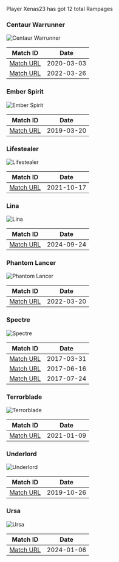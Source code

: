 Player Xenas23 has got 12 total Rampages

### Centaur Warrunner
![Centaur Warrunner](https://cdn.cloudflare.steamstatic.com/apps/dota2/images/dota_react/heroes/centaur.png)

| Match ID | Date |
|----------|------|
| [Match URL](https://www.opendota.com/matches/5273421219) | 2020-03-03 |
| [Match URL](https://www.opendota.com/matches/6493708345) | 2022-03-26 |

### Ember Spirit
![Ember Spirit](https://cdn.cloudflare.steamstatic.com/apps/dota2/images/dota_react/heroes/ember_spirit.png)

| Match ID | Date |
|----------|------|
| [Match URL](https://www.opendota.com/matches/4555280119) | 2019-03-20 |

### Lifestealer
![Lifestealer](https://cdn.cloudflare.steamstatic.com/apps/dota2/images/dota_react/heroes/life_stealer.png)

| Match ID | Date |
|----------|------|
| [Match URL](https://www.opendota.com/matches/6226293249) | 2021-10-17 |

### Lina
![Lina](https://cdn.cloudflare.steamstatic.com/apps/dota2/images/dota_react/heroes/lina.png)

| Match ID | Date |
|----------|------|
| [Match URL](https://www.opendota.com/matches/7958472864) | 2024-09-24 |

### Phantom Lancer
![Phantom Lancer](https://cdn.cloudflare.steamstatic.com/apps/dota2/images/dota_react/heroes/phantom_lancer.png)

| Match ID | Date |
|----------|------|
| [Match URL](https://www.opendota.com/matches/6485997739) | 2022-03-20 |

### Spectre
![Spectre](https://cdn.cloudflare.steamstatic.com/apps/dota2/images/dota_react/heroes/spectre.png)

| Match ID | Date |
|----------|------|
| [Match URL](https://www.opendota.com/matches/3089917011) | 2017-03-31 |
| [Match URL](https://www.opendota.com/matches/3252456543) | 2017-06-16 |
| [Match URL](https://www.opendota.com/matches/3334037204) | 2017-07-24 |

### Terrorblade
![Terrorblade](https://cdn.cloudflare.steamstatic.com/apps/dota2/images/dota_react/heroes/terrorblade.png)

| Match ID | Date |
|----------|------|
| [Match URL](https://www.opendota.com/matches/5779662795) | 2021-01-09 |

### Underlord
![Underlord](https://cdn.cloudflare.steamstatic.com/apps/dota2/images/dota_react/heroes/abyssal_underlord.png)

| Match ID | Date |
|----------|------|
| [Match URL](https://www.opendota.com/matches/5086224038) | 2019-10-26 |

### Ursa
![Ursa](https://cdn.cloudflare.steamstatic.com/apps/dota2/images/dota_react/heroes/ursa.png)

| Match ID | Date |
|----------|------|
| [Match URL](https://www.opendota.com/matches/7523618604) | 2024-01-06 |


